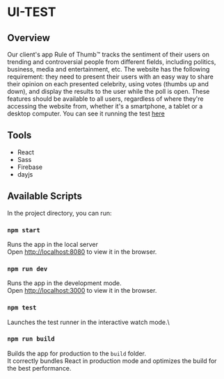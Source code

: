 # UI-TEST

## Overview

Our client's app Rule of Thumb™️ tracks the sentiment of their users on trending and controversial people from different fields, including politics, business, media and entertainment, etc. The website has the following requirement: they need to present their users with an easy way to share their opinion on each presented celebrity, using votes (thumbs up and down), and display the results to the user while the poll is open. These features should be available to all users, regardless of where they're accessing the website from, whether it's a smartphone, a tablet or a desktop computer.
You can see it running the test [here](https://uitestzem.netlify.app/)

## Tools

- React
- Sass
- Firebase
- dayjs

## Available Scripts

In the project directory, you can run:

### `npm start`

Runs the app in the local server\
Open [http://localhost:8080](http://localhost:8080) to view it in the browser.

### `npm run dev`

Runs the app in the development mode.\
Open [http://localhost:3000](http://localhost:3000) to view it in the browser.

### `npm test`

Launches the test runner in the interactive watch mode.\

### `npm run build`

Builds the app for production to the `build` folder.\
It correctly bundles React in production mode and optimizes the build for the best performance.
